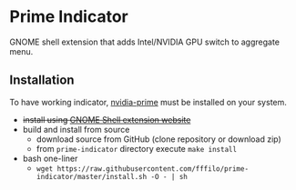 Prime Indicator
===============

GNOME shell extension that adds Intel/NVIDIA GPU switch to aggregate menu.

## Installation

To have working indicator, [nvidia-prime](https://launchpad.net/ubuntu/+source/nvidia-prime) must be installed
on your system.

- ~~install using [GNOME Shell extension website](https://extensions.gnome.org/)~~
- build and install from source
	- download source from GitHub (clone repository or download zip)
	- from `prime-indicator` directory execute `make install`
- bash one-liner
	- `wget https://raw.githubusercontent.com/fffilo/prime-indicator/master/install.sh -O - | sh`

